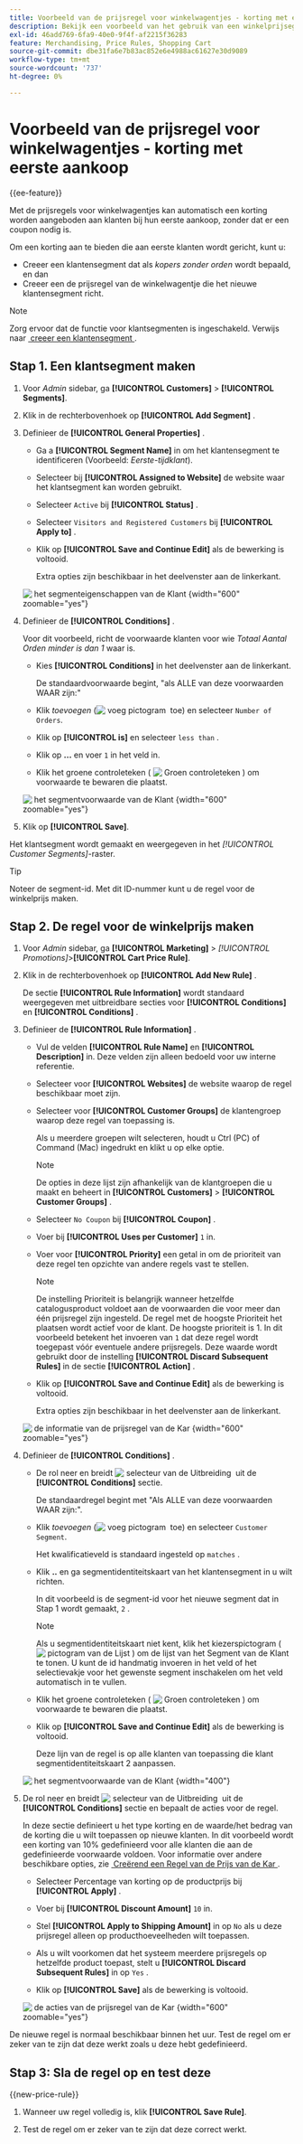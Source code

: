 ```yaml
---
title: Voorbeeld van de prijsregel voor winkelwagentjes - korting met eerste aankoop
description: Bekijk een voorbeeld van het gebruik van een winkelprijsegel om klanten die voor het eerst een korting willen aanbieden.
exl-id: 46add769-6fa9-40e0-9f4f-af2215f36283
feature: Merchandising, Price Rules, Shopping Cart
source-git-commit: dbe31fa6e7b83ac852e6e4988ac61627e30d9089
workflow-type: tm+mt
source-wordcount: '737'
ht-degree: 0%

---
```


# Voorbeeld van de prijsregel voor winkelwagentjes - korting met eerste aankoop

{{ee-feature}}

Met de prijsregels voor winkelwagentjes kan automatisch een korting worden aangeboden aan klanten bij hun eerste aankoop, zonder dat er een coupon nodig is.

Om een korting aan te bieden die aan eerste klanten wordt gericht, kunt u:

- Creeer een klantensegment dat als _kopers zonder orden_ wordt bepaald, en dan
- Creeer een de prijsregel van de winkelwagentje die het nieuwe klantensegment richt.

>[!NOTE]
>
>Zorg ervoor dat de functie voor klantsegmenten is ingeschakeld. Verwijs naar [&#x200B; creeer een klantensegment &#x200B;](../customers/customer-segment-create.md).

## Stap 1. Een klantsegment maken

1. Voor _Admin_ sidebar, ga **[!UICONTROL Customers]** > **[!UICONTROL Segments]**.

1. Klik in de rechterbovenhoek op **[!UICONTROL Add Segment]** .

1. Definieer de **[!UICONTROL General Properties]** .

   - Ga a **[!UICONTROL Segment Name]** in om het klantensegment te identificeren (Voorbeeld: _Eerste-tijdklant_).

   - Selecteer bij **[!UICONTROL Assigned to Website]** de website waar het klantsegment kan worden gebruikt.

   - Selecteer `Active` bij **[!UICONTROL Status]** .

   - Selecteer `Visitors and Registered Customers` bij **[!UICONTROL Apply to]** .

   - Klik op **[!UICONTROL Save and Continue Edit]** als de bewerking is voltooid.

     Extra opties zijn beschikbaar in het deelvenster aan de linkerkant.

   ![&#x200B; het segmenteigenschappen van de Klant &#x200B;](./assets/customer-segment-first-time.png){width="600" zoomable="yes"}

1. Definieer de **[!UICONTROL Conditions]** .

   Voor dit voorbeeld, richt de voorwaarde klanten voor wie _Totaal Aantal Orden minder is dan 1_ waar is.

   - Kies **[!UICONTROL Conditions]** in het deelvenster aan de linkerkant.

     De standaardvoorwaarde begint, &quot;als ALLE van deze voorwaarden WAAR zijn:&quot;

   - Klik _toevoegen_ (![&#x200B; voeg pictogram &#x200B;](../assets/icon-add-green-circle.png) toe) en selecteer `Number of Orders`.

   - Klik op **[!UICONTROL is]** en selecteer `less than` .

   - Klik op **...** en voer `1` in het veld in.

   - Klik het groene controleteken ( ![&#x200B; Groen controleteken &#x200B;](../assets/icon-checkmark-green-circle.png)) om voorwaarde te bewaren die plaatst.

   ![&#x200B; het segmentvoorwaarde van de Klant &#x200B;](./assets/customer-segment-first-time-condition.png){width="600" zoomable="yes"}

1. Klik op **[!UICONTROL Save]**.

Het klantsegment wordt gemaakt en weergegeven in het _[!UICONTROL Customer Segments]_-raster.

>[!TIP]
>
>Noteer de segment-id. Met dit ID-nummer kunt u de regel voor de winkelprijs maken.

## Stap 2. De regel voor de winkelprijs maken

1. Voor _Admin_ sidebar, ga **[!UICONTROL Marketing]** > _[!UICONTROL Promotions]_>**[!UICONTROL Cart Price Rule]**.

1. Klik in de rechterbovenhoek op **[!UICONTROL Add New Rule]** .

   De sectie **[!UICONTROL Rule Information]** wordt standaard weergegeven met uitbreidbare secties voor **[!UICONTROL Conditions]** en **[!UICONTROL Conditions]** .

1. Definieer de **[!UICONTROL Rule Information]** .

   - Vul de velden **[!UICONTROL Rule Name]** en **[!UICONTROL Description]** in. Deze velden zijn alleen bedoeld voor uw interne referentie.

   - Selecteer voor **[!UICONTROL Websites]** de website waarop de regel beschikbaar moet zijn.

   - Selecteer voor **[!UICONTROL Customer Groups]** de klantengroep waarop deze regel van toepassing is.

     Als u meerdere groepen wilt selecteren, houdt u Ctrl (PC) of Command (Mac) ingedrukt en klikt u op elke optie.

     >[!NOTE]
     >
     >De opties in deze lijst zijn afhankelijk van de klantgroepen die u maakt en beheert in **[!UICONTROL Customers]** > **[!UICONTROL Customer Groups]** .

   - Selecteer `No Coupon` bij **[!UICONTROL Coupon]** .

   - Voer bij **[!UICONTROL Uses per Customer]** `1` in.

   - Voer voor **[!UICONTROL Priority]** een getal in om de prioriteit van deze regel ten opzichte van andere regels vast te stellen.

     >[!NOTE]
     >
     >De instelling Prioriteit is belangrijk wanneer hetzelfde catalogusproduct voldoet aan de voorwaarden die voor meer dan één prijsregel zijn ingesteld. De regel met de hoogste Prioriteit het plaatsen wordt actief voor de klant. De hoogste prioriteit is 1. In dit voorbeeld betekent het invoeren van `1` dat deze regel wordt toegepast vóór eventuele andere prijsregels. Deze waarde wordt gebruikt door de instelling **[!UICONTROL Discard Subsequent Rules]** in de sectie **[!UICONTROL Action]** .

   - Klik op **[!UICONTROL Save and Continue Edit]** als de bewerking is voltooid.

     Extra opties zijn beschikbaar in het deelvenster aan de linkerkant.

   ![&#x200B; de informatie van de prijsregel van de Kar &#x200B;](./assets/rule-information-first-time.png){width="600" zoomable="yes"}

1. Definieer de **[!UICONTROL Conditions]** .

   - De rol neer en breidt ![&#x200B; selecteur van de Uitbreiding &#x200B;](../assets/icon-display-expand.png) uit de **[!UICONTROL Conditions]** sectie.

     De standaardregel begint met &quot;Als ALLE van deze voorwaarden WAAR zijn:&quot;.

   - Klik _toevoegen_ (![&#x200B; voeg pictogram &#x200B;](../assets/icon-add-green-circle.png) toe) en selecteer `Customer Segment`.

     Het kwalificatieveld is standaard ingesteld op `matches` .

   - Klik **..** en ga segmentidentiteitskaart van het klantensegment in u wilt richten.

     In dit voorbeeld is de segment-id voor het nieuwe segment dat in Stap 1 wordt gemaakt, `2` .

     >[!NOTE]
     >
     >Als u segmentidentiteitskaart niet kent, klik het kiezerspictogram ( ![&#x200B; pictogram van de Lijst &#x200B;](../assets/icon-list-chooser.png)) om de lijst van het Segment van de Klant te tonen. U kunt de id handmatig invoeren in het veld of het selectievakje voor het gewenste segment inschakelen om het veld automatisch in te vullen.

   - Klik het groene controleteken ( ![&#x200B; Groen controleteken &#x200B;](../assets/icon-checkmark-green-circle.png)) om voorwaarde te bewaren die plaatst.

   - Klik op **[!UICONTROL Save and Continue Edit]** als de bewerking is voltooid.

     Deze lijn van de regel is op alle klanten van toepassing die klant segmentidentiteitskaart 2 aanpassen.

   ![&#x200B; het segmentvoorwaarde van de Klant &#x200B;](./assets/customer-segment-matches.png){width="400"}

1. De rol neer en breidt ![&#x200B; selecteur van de Uitbreiding &#x200B;](../assets/icon-display-expand.png) uit de **[!UICONTROL Conditions]** sectie en bepaalt de acties voor de regel.

   In deze sectie definieert u het type korting en de waarde/het bedrag van de korting die u wilt toepassen op nieuwe klanten. In dit voorbeeld wordt een korting van 10% gedefinieerd voor alle klanten die aan de gedefinieerde voorwaarde voldoen. Voor informatie over andere beschikbare opties, zie [&#x200B; Creërend een Regel van de Prijs van de Kar &#x200B;](price-rules-cart-create.md).

   - Selecteer Percentage van korting op de productprijs bij **[!UICONTROL Apply]** .

   - Voer bij **[!UICONTROL Discount Amount]** `10` in.

   - Stel **[!UICONTROL Apply to Shipping Amount]** in op `No` als u deze prijsregel alleen op producthoeveelheden wilt toepassen.

   - Als u wilt voorkomen dat het systeem meerdere prijsregels op hetzelfde product toepast, stelt u **[!UICONTROL Discard Subsequent Rules]** in op `Yes` .

   - Klik op **[!UICONTROL Save]** als de bewerking is voltooid.

   ![&#x200B; de acties van de prijsregel van de Kar &#x200B;](./assets/actions-first-time.png){width="600" zoomable="yes"}

De nieuwe regel is normaal beschikbaar binnen het uur. Test de regel om er zeker van te zijn dat deze werkt zoals u deze hebt gedefinieerd.

## Stap 3: Sla de regel op en test deze

{{new-price-rule}}

1. Wanneer uw regel volledig is, klik **[!UICONTROL Save Rule]**.

1. Test de regel om er zeker van te zijn dat deze correct werkt.

